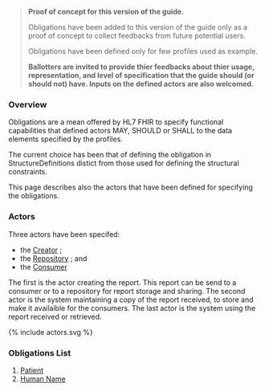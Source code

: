 
<div xmlns="http://www.w3.org/1999/xhtml" xmlns:xsi="http://www.w3.org/2001/XMLSchema-instance">
	<blockquote class="stu-note">
		<b>Proof of concept for this version of the guide.</b>
		<p>Obligations have been added to this version of the guide only as a proof of concept to collect feedbacks from future potential users.</p>
		<p>Obligations have been defined only for few profiles used as example.</p>
		<p><b>Ballotters are invited to provide thier feedbacks about thier usage, representation, and level of specification that the guide should (or should not) have. Inputs on the defined actors are also welcomed.</b></p>
	</blockquote>
</div>


### Overview 

Obligations are a mean offered by HL7 FHIR to specify functional capabilities that defined actors MAY, SHOULD or SHALL to the data elements specified by the profiles.

The current choice has been that of defining the obligation in StructureDefinitions distict from those used for defining the structural constraints.

This page describes also the actors that have been defined for specifying the obligations.

### Actors

Three actors have been specifed:
* the [Creator](ActorDefinition-actor-creator-eu-lab.html) ;
* the [Repository](ActorDefinition-actor-repos-eu-lab.html) ; and 
* the [Consumer](ActorDefinition-actor-consumer-eu-lab.html)

The first is the actor creating the report. This report can be send to a consumer or to a repository for report storage and sharing. 
The second actor is the system maintaining a copy of the report received, to store and make it availaìble for the consumers.
The last actor is the system using the report received or retrieved.

<p>{% include actors.svg %}</p>

### Obligations List


1. [Patient](StructureDefinition-Patient-obl-eu-lab.html)
1. [Human Name](StructureDefinition-HumanName-obl-eu-lab.html)